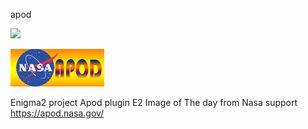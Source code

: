 apod 

![](https://komarev.com/ghpvc/?username=Belfagor2005)

<img src="https://github.com/Belfagor2005/apod/blob/main/usr/lib/enigma2/python/Plugins/Extensions/apod/logo.png">

Enigma2 project
Apod plugin E2
Image of The day from Nasa support
https://apod.nasa.gov/
